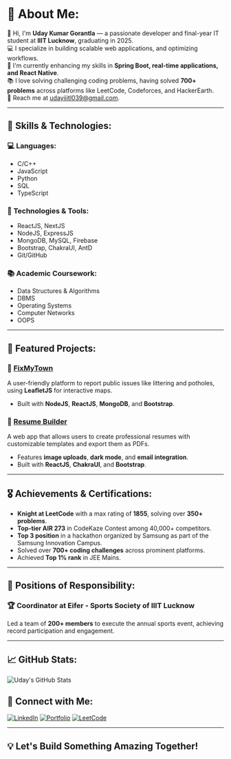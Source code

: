 # 💫 About Me:
👋 Hi, I'm **Uday Kumar Gorantla** — a passionate developer and final-year IT student at **IIIT Lucknow**, graduating in 2025.<br>
💻 I specialize in building scalable web applications, and optimizing workflows.<br>
🌱 I'm currently enhancing my skills in **Spring Boot, real-time applications, and React Native**.<br>
📚 I love solving challenging coding problems, having solved **700+ problems** across platforms like LeetCode, Codeforces, and HackerEarth.<br>
📧 Reach me at [udayiiitl039@gmail.com](mailto:udayiiitl039@gmail.com).

---

## 🚀 Skills & Technologies:
### 💻 **Languages:**
- C/C++
- JavaScript
- Python
- SQL
- TypeScript

### 🔧 **Technologies & Tools:**
- ReactJS, NextJS
- NodeJS, ExpressJS
- MongoDB, MySQL, Firebase
- Bootstrap, ChakraUI, AntD
- Git/GitHub

### 📚 **Academic Coursework:**
- Data Structures & Algorithms
- DBMS
- Operating Systems
- Computer Networks
- OOPS

---

## 📂 Featured Projects:
### 🌆 **[FixMyTown](https://github.com/Nani2139/FixMyTown)**
A user-friendly platform to report public issues like littering and potholes, using **LeafletJS** for interactive maps.
- Built with **NodeJS**, **ReactJS**, **MongoDB**, and **Bootstrap**.

### 📄 **[Resume Builder](https://github.com/Nani2139/Resume-Builder)**
A web app that allows users to create professional resumes with customizable templates and export them as PDFs.
- Features **image uploads**, **dark mode**, and **email integration**.
- Built with **ReactJS**, **ChakraUI**, and **Bootstrap**.

---

## 🎖️ Achievements & Certifications:
- **Knight at LeetCode** with a max rating of **1855**, solving over **350+ problems**.
- **Top-tier AIR 273** in CodeKaze Contest among 40,000+ competitors.
- **Top 3 position** in a hackathon organized by Samsung as part of the Samsung Innovation Campus.
- Solved over **700+ coding challenges** across prominent platforms.
- Achieved **Top 1% rank** in JEE Mains.

---

## 🏅 Positions of Responsibility:
### 🏆 **Coordinator at Eifer - Sports Society of IIIT Lucknow**
Led a team of **200+ members** to execute the annual sports event, achieving record participation and engagement.

---

## 📈 GitHub Stats:
![Uday's GitHub Stats](https://github-readme-stats.vercel.app/api?username=Nani2139&show_icons=true&theme=radical)

## 🔗 Connect with Me:
[![LinkedIn](https://img.shields.io/badge/LinkedIn-Uday%20Kumar%20Gorantla-blue?style=flat&logo=linkedin)](https://www.linkedin.com/in/uday-kumar-gorantla/)
[![Portfolio](https://img.shields.io/badge/Portfolio-Visit%20Now-brightgreen?style=flat&logo=web)](https://nani2139.github.io/My_Portfolio/)
[![LeetCode](https://img.shields.io/badge/LeetCode-Profile-orange?style=flat&logo=leetcode)](https://leetcode.com/u/udaykumar21039/)

---

## 💡 Let's Build Something Amazing Together!

